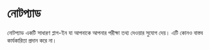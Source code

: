 # নোটপ্যাড

নোটপ্যাড একটি সাধারণ প্লাগ-ইন যা আপনাকে আপনার পরীক্ষা তথ্য দেওয়ার সুযোগ দেয়। এটি কোনও বাস্তব কার্যকারিতা প্রদান করে না।